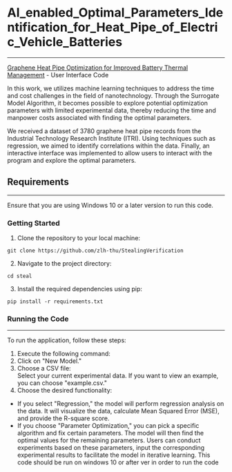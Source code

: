 # AI_enabled_Optimal_Parameters_Identification_for_Heat_Pipe_of_Electric_Vehicle_Batteries
---
[Graphene Heat Pipe Optimization for Improved Battery Thermal Management](https://ieeexplore.ieee.org/abstract/document/10231239) - User Interface Code

In this work, we utilizes machine learning techniques to address the time and cost challenges in the field of nanotechnology. Through the Surrogate Model Algorithm, it becomes possible to explore potential optimization parameters with limited experimental data, thereby reducing the time and manpower costs associated with finding the optimal parameters. 

We received a dataset of 3780 graphene heat pipe records from the Industrial Technology Research Institute (ITRI). Using techniques such as regression, we aimed to identify correlations within the data. Finally, an interactive interface was implemented to allow users to interact with the program and explore the optimal parameters.

## Requirements
---
Ensure that you are using Windows 10 or a later version to run this code.
### Getting Started
1. Clone the repository to your local machine:
```
git clone https://github.com/zlh-thu/StealingVerification
```
2. Navigate to the project directory:
```
cd steal
```
3. Install the required dependencies using pip:
```
pip install -r requirements.txt
```
### Running the Code
---
To run the application, follow these steps:
1. Execute the following command:
2. Click on "New Model."
3. Choose a CSV file:
<br/>Select your current experimental data. If you want to view an example, you can choose "example.csv."
4. Choose the desired functionality:
* If you select "Regression," the model will perform regression analysis on the data. It will visualize the data, calculate Mean Squared Error (MSE), and provide the R-square score.
* If you choose "Parameter Optimization," you can pick a specific algorithm and fix certain parameters. The model will then find the optimal values for the remaining parameters. Users can conduct experiments based on these parameters, input the corresponding experimental results to facilitate the model in iterative learning.
This code should be run on windows 10 or after ver
in order to run the code

